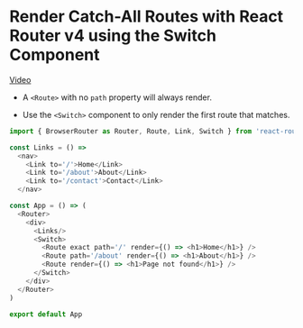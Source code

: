 # Render Catch-All Routes with React Router v4 using the Switch Component
[Video](https://egghead.io/lessons/react-rendering-catch-all-routes-with-react-router-v4-using-the-switch-component)

- A ``<Route>`` with no ``path`` property will always render.

- Use the ``<Switch>`` component to only render the first route that matches.

```js
import { BrowserRouter as Router, Route, Link, Switch } from 'react-router-dom'

const Links = () =>
  <nav>
    <Link to='/'>Home</Link>
    <Link to='/about'>About</Link>
    <Link to='/contact'>Contact</Link>
  </nav>

const App = () => (
  <Router>
    <div>
      <Links/>
      <Switch>
        <Route exact path='/' render={() => <h1>Home</h1>} />
        <Route path='/about' render={() => <h1>About</h1>} />
        <Route render={() => <h1>Page not found</h1>} />
      </Switch>
    </div>
  </Router>
)

export default App
```
